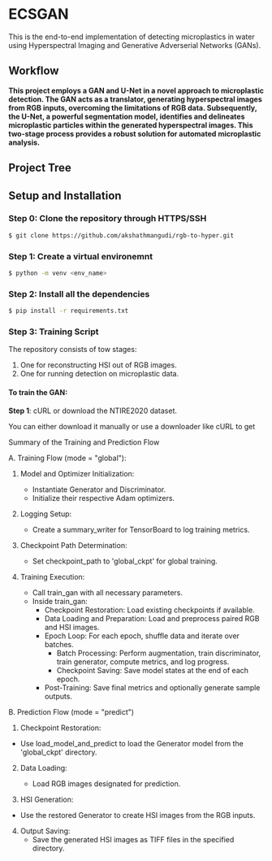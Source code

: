 # ECSGAN
This is the end-to-end implementation of detecting microplastics in water using Hyperspectral Imaging and Generative Adverserial Networks (GANs).

## Workflow

**This project employs a GAN and U-Net in a novel approach to microplastic detection. The GAN acts as a translator, generating hyperspectral images from RGB inputs, overcoming the limitations of RGB data. Subsequently, the U-Net, a powerful segmentation model, identifies and delineates microplastic particles within the generated hyperspectral images. This two-stage process provides a robust solution for automated microplastic analysis.**

## Project Tree

## Setup and Installation
### Step 0: Clone the repository through HTTPS/SSH
```bash
$ git clone https://github.com/akshathmangudi/rgb-to-hyper.git
```

### Step 1: Create a virtual environemnt 
```bash
$ python -m venv <env_name>
```

### Step 2: Install all the dependencies 
```bash
$ pip install -r requirements.txt
```

### Step 3: Training Script

The repository consists of tow stages:
1. One for reconstructing HSI out of RGB images. 
2. One for running detection on microplastic data. 

#### To train the GAN: 
**Step 1**: cURL or download the NTIRE2020 dataset. 

You can either download it manually or use a downloader like cURL to get 


Summary of the Training and Prediction Flow

A. Training Flow (mode = "global"):

1. Model and Optimizer Initialization:
   - Instantiate Generator and Discriminator.
   - Initialize their respective Adam optimizers.

2. Logging Setup:
   - Create a summary_writer for TensorBoard to log training metrics.

3. Checkpoint Path Determination:
     - Set checkpoint_path to 'global_ckpt' for global training.

4. Training Execution:
   - Call train_gan with all necessary parameters.
   - Inside train_gan:
     - Checkpoint Restoration: Load existing checkpoints if available.
     - Data Loading and Preparation: Load and preprocess paired RGB and HSI images.
     - Epoch Loop: For each epoch, shuffle data and iterate over batches.
       - Batch Processing: Perform augmentation, train discriminator, train generator, compute metrics, and log progress.
       - Checkpoint Saving: Save model states at the end of each epoch.
     - Post-Training: Save final metrics and optionally generate sample outputs.


B. Prediction Flow (mode = "predict")

1. Checkpoint Restoration:
  - Use load_model_and_predict to load the Generator model from the 'global_ckpt' directory.

2. Data Loading:
   - Load RGB images designated for prediction.

3. HSI Generation:
  - Use the restored Generator to create HSI images from the RGB inputs.

4. Output Saving:
   - Save the generated HSI images as TIFF files in the specified directory.
